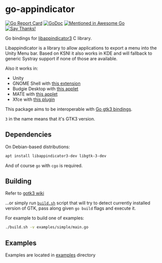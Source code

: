 # go-appindicator

[![Go Report Card](https://goreportcard.com/badge/github.com/dawidd6/go-appindicator)](https://goreportcard.com/report/github.com/dawidd6/go-appindicator)
[![GoDoc](https://godoc.org/github.com/dawidd6/go-appindicator?status.svg)](https://godoc.org/github.com/dawidd6/go-appindicator)
[![Mentioned in Awesome Go](https://awesome.re/mentioned-badge.svg)](https://github.com/avelino/awesome-go)  
[![Say Thanks!](https://img.shields.io/badge/Say%20Thanks-!-1EAEDB.svg)](https://saythanks.io/to/dawidd6)

Go bindings for [libappindicator3](https://launchpad.net/libappindicator) C library.

Libappindicator is a library to allow applications to export a menu into the Unity Menu bar.
Based on KSNI it also works in KDE and will fallback to generic Systray support if none of those are available.

Also it works in:
 - Unity
 - GNOME Shell with [this extension](https://github.com/ubuntu/gnome-shell-extension-appindicator)
 - Budgie Desktop with [this applet](https://github.com/UbuntuBudgie/budgie-indicator-applet)
 - MATE with [this applet](https://github.com/mate-desktop/mate-indicator-applet)
 - Xfce with [this plugin](https://goodies.xfce.org/projects/panel-plugins/xfce4-indicator-plugin)

This package aims to be interoperable with [Go gtk3 bindings](https://github.com/gotk3/gotk3).

`3` in the name means that it's GTK3 version.

 ## Dependencies
 
On Debian-based distributions:

```bash
apt install libappindicator3-dev libgtk-3-dev
```

And of course `go` with `cgo` is required.

## Building

Refer to [gotk3 wiki](https://github.com/gotk3/gotk3/wiki)

...or simply run [`build.sh`](./build.sh) script that will try to detect
currently installed version of GTK, pass along given `go build` flags
and execute it.

For example to build one of examples:

```bash
./build.sh -v examples/simple/main.go
```

## Examples

Examples are located in [examples](./examples) directory
